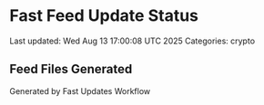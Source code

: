 # Fast Feed Update Status
Last updated: Wed Aug 13 17:00:08 UTC 2025
Categories: crypto

## Feed Files Generated

Generated by Fast Updates Workflow
